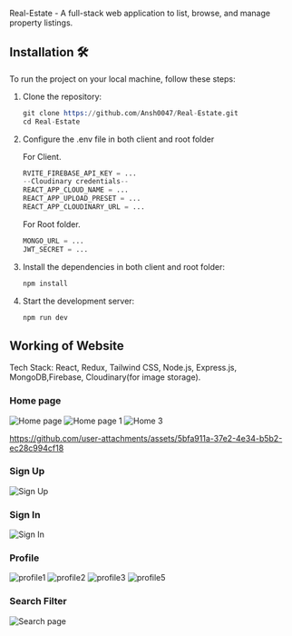  Real-Estate - A full-stack web application to list, browse, and manage property listings.

## Installation 🛠️
To run the project on your local machine, follow these steps:

1. Clone the repository:
   ```s
   git clone https://github.com/Ansh0047/Real-Estate.git
   cd Real-Estate

2. Configure the .env file in both client and root folder

   For Client.
    ```s
    RVITE_FIREBASE_API_KEY = ...
    --Cloudinary credentials--
    REACT_APP_CLOUD_NAME = ...
    REACT_APP_UPLOAD_PRESET = ... 
    REACT_APP_CLOUDINARY_URL = ...
    ```
   For Root folder.
    ```s
    MONGO_URL = ...
    JWT_SECRET = ...
    ```

3. Install the dependencies in both client and root folder:
   ```s
   npm install 

4. Start the development server:

   ```s
   npm run dev


## **Working of Website**

Tech Stack: React, Redux, Tailwind CSS, Node.js, Express.js, MongoDB,Firebase, Cloudinary(for image storage).

### Home page
![Home page](https://github.com/user-attachments/assets/8f37e53b-8ed8-4889-b377-5fd71e049f4f)
![Home page 1](https://github.com/user-attachments/assets/3ef7e8d3-20dc-4c76-b4ac-7034ca19bd08)
![Home 3](https://github.com/user-attachments/assets/d1b18be3-166a-4eb5-9da2-b4f712c2d1d7)


https://github.com/user-attachments/assets/5bfa911a-37e2-4e34-b5b2-ec28c994cf18



### Sign Up
![Sign Up](https://github.com/user-attachments/assets/9cb47a0d-5aea-4e75-928c-b008b37c934b)

### Sign In
![Sign In](https://github.com/user-attachments/assets/b9f7fdbd-8d41-49d0-b3ee-0cf8a679abc7)

### Profile
![profile1](https://github.com/user-attachments/assets/d2adaac8-dffb-450e-81f2-47d726fc2155)
![profile2](https://github.com/user-attachments/assets/e6e2d97e-9f43-4019-956c-2ce3ce5badb6)
![profile3](https://github.com/user-attachments/assets/bcce6d0e-b9f0-4dc3-881f-5ee611187e74)
![profile5](https://github.com/user-attachments/assets/1edeaad2-1c3f-4c5a-965b-37ef2389a4bb)

### Search Filter
![Search page](https://github.com/user-attachments/assets/e4d8d0f9-4f91-4e22-aef9-2d873473ddef)



